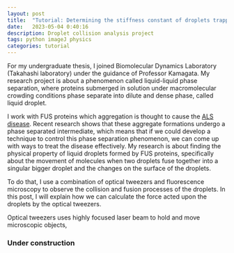 ```yaml
---
layout: post
title:  "Tutorial: Determining the stiffness constant of droplets trapped by optical tweezers"
date:   2023-05-04 0:40:16
description: Droplet collision analysis project
tags: python imageJ physics
categories: tutorial
---
```

For my undergraduate thesis, I joined Biomolecular Dynamics Laboratory (Takahashi laboratory) under the guidance of Professor Kamagata.
My research project is about a phenomenon called liquid-liquid phase separation, where proteins submerged in solution under macromolecular crowding conditions phase separate into dilute and dense phase, called liquid droplet. 

I work with FUS proteins which aggregation is thought to cause the <a href = "https://www.ninds.nih.gov/health-information/disorders/amyotrophic-lateral-sclerosis-als">ALS disease</a>. Recent research shows that these aggregate formations undergo a phase separated intermediate, which means that if we could develop a technique to control this phase separation phenomenon, we can come up with ways to treat the disease effectively. My research is about finding the physical property of liquid droplets formed by FUS proteins, specifically about the movement of molecules when two droplets fuse together into a singular bigger droplet and the changes on the surface of the droplets.

To do that, I use a combination of optical tweezers and fluorescence microscopy to observe the collision and fusion processes of the droplets.
In this post, I will explain how we can calculate the force acted upon the droplets by the optical tweezers. 

Optical tweezers uses highly focused laser beam to hold and move microscopic objects, 

### Under construction